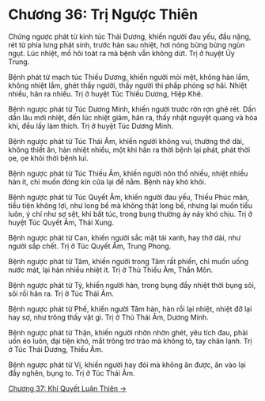 # Chương 36: Trị Ngược Thiên

Chứng ngược phát từ kinh túc Thái Dương, khiến người đau yếu, đầu nặng, rét từ
phía lưng phát sinh, trước hàn sau nhiệt, hơi nóng bừng bừng ngùn ngụt. Lúc
nhiệt, mồ hôi toát ra mà bệnh vẫn không dứt. Trị ở huyệt Ủy Trung.

Bệnh phát từ mạch túc Thiếu Dương, khiến người mỏi mệt, không hàn lắm, không
nhiệt lắm, ghét thấy người, thấy người thì phấp phỏng sợ hãi. Nhiệt nhiều, hãn ra
nhiều. Trị ở huyệt Túc Thiếu Dương, Hiệp Khê.

Bệnh ngược phát từ Túc Dương Minh, khiến người trước rờn rợn ghê rét. Dần dần lâu
mới nhiệt, đến lúc nhiệt giảm, hãn ra, thấy nhật nguyệt quang và hòa khí, đều lấy
làm thích. Trị ở huyệt Túc Dương Minh.

Bệnh ngược phát từ Túc Thái Âm, khiến người không vui, thường thở dài, không
thiết ăn, hàn nhiệt nhiều, một khi hãn ra thời bệnh lại phát, phát thời ọe, ọe
khỏi thời bệnh lui.

Bệnh ngược phát từ Túc Thiếu Âm, khiến người nôn thổ nhiều, nhiệt nhiều hàn ít,
chỉ muốn đóng kín cửa lại để nằm. Bệnh này khó khỏi.

Bệnh ngược phát từ Túc Quyết Âm, khiến người đau yếu, Thiếu Phúc mãn, tiểu tiện
không lợi, như long bế mà không thật long bế, nhưng lại muốn tiểu luôn, ý chí như
sợ sệt, khi bất túc, trong bụng thường áy náy khó chịu. Trị ở huyệt Túc Quyết Âm,
Thái Xung.

Bệnh ngược phát từ Can, khiến người sắc mặt tái xanh, hay thở dài, như người sắp
chết. Trị ở Túc Quyết Âm, Trung Phong.

Bệnh ngược phát từ Tâm, khiến người trong Tâm rất phiền, chỉ muốn uống nước mát,
lại hàn nhiều nhiệt ít. Trị ở Thủ Thiếu Âm, Thần Môn.

Bệnh ngược phát từ Tỳ, khiến người hàn, trong bụng đầy nhiệt thời bụng sôi, sôi
rồi hãn ra. Trị ở Túc Thái Âm.

Bệnh ngược phát từ Phế, khiến người Tâm hàn, hàn rồi lại nhiệt, nhiệt đỡ lại hay
sợ, như trông thấy vật gì. Trị ở Thủ Thái Âm, Dương Minh.

Bệnh ngược phát từ Thận, khiến người nhờn nhờn ghét, yêu tích đau, phải uốn éo
luôn, đại tiện khó, mắt trông trơ tráo mà không tỏ, tay chân lạnh. Trị ở Túc Thái
Dương, Thiếu Âm.

Bệnh ngược phát từ Vị, khiến người hay đói mà không ăn được, ăn vào lại đầy
nghẽn, bụng to. Trị ở Túc Thái Âm.

[Chương 37: Khí Quyết Luận Thiên &rarr;](https://github.com/thaicuc/sach-y-dich/blob/master/contents/37-khi-quyet-luan-thien.md)
